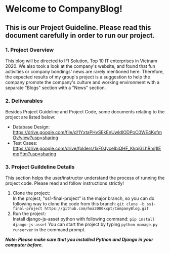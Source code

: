 # Welcome to CompanyBlog!

## This is our Project Guideline. Please read this document carefully in order to run our project.

### 1. Project Overview
This blog will be directed to IFI Solution, Top 10 IT enterprises in Vietnam 2020. We also took a look at the company's website, and found that fun activities or company bondings' news are rarely mentioned here. Therefore, the expected results of my group's project is a suggestion to help the company promote the company's culture and working environment with a separate "Blogs" section with a "News" section.

### 2. Delivarables
Besides Project Guideline and Project Code, some documents relating to the project are listed below:
- Database Design: https://drive.google.com/file/d/1YxtaPHvSEkEnUwldlODPoC0WE4KsfmOv/view?usp=sharing
- Test Cases: https://drive.google.com/drive/folders/1xF0JyceIbiQHF_KkqiGLhRmj1lEmqYtm?usp=sharing

### 3. Project Guildeline Details
This section helps the user/instructor understand the process of running the project code. Please read and follow instructions strictly!
1. Clone the project:<br/>
In the project, "ss1-final-project" is the major branch, so you can do following way to clone the code from this branch:
`git clone -b ss1-final-project https://github.com/hoa2000kxpt/CompanyBlog.git`
2. Run the project:<br/> 
Install django-js-asset python with following command: `pip install django-js-asset`
You can start the project by typing `python manage.py runserver` in the command prompt.

***Note: Please make sure that you installed Python and Django in your computer before.***


